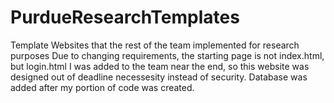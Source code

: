 # PurdueResearchTemplates
Template Websites that the rest of the team implemented for research purposes
Due to changing requirements, the starting page is not index.html, but login.html
I was added to the team near the end, so this website was designed out of deadline necessesity instead of security.
Database was added after my portion of code was created.
